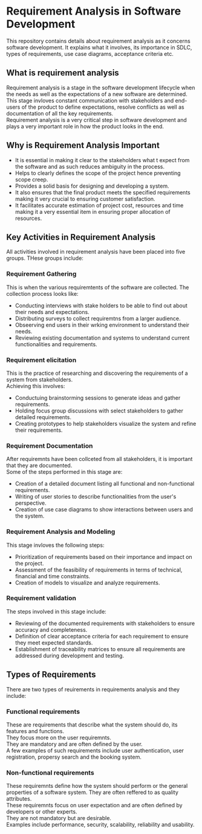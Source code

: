 # Requirement Analysis in Software Development  

This repository contains details about requirement analysis as it concerns software development. It explains what it involves, its importance in SDLC, types of requirements, use case diagrams, acceptance criteria etc.

## What is requirement analysis

Requirement analysis is a stage in the software development lifecycle when the needs as well as the expectations of a new software are determined.  
This stage invloves constant communication with stakeholders and end-users of the product to define expectations, resolve conflicts as well as documentation of all the key requirements.  
Requirement analysis is a very critical step in software development and plays a very important role in how the product looks in the end.  

## Why is Requirement Analysis Important

- It is essential in making it clear to the stakeholders what t expect from the software and as  such reduces ambiguity in the process.  
- Helps to clearly defines the scope of the project hence preventing scope creep.  
- Provides a solid basis for designing and developing a system.  
- It also ensures that the final product meets the specified requirements making it very crucial to ensuring customer satisfaction.  
- It facilitates accurate estimation of project cost, resources and time making it a very essential item in ensuring proper allocation of resources.  

## Key Activities in Requirement Analysis  

All activities involved in requirement analysis have been placed into five groups. THese groups include:  

### Requirement Gathering  

This is when the various requiremtents of the software are collected. The collection process looks like:  

- Conducting interviews with stake holders to be able to find out about their needs and expectations.  
- Distributing surveys to collect requiremtns from a larger audience.  
- Obseerving end users in their wrking environment to understand their needs.  
- Reviewing existing documentation and systems to understand current functionalities and requirements.

### Requirement elicitation

This is the practice of researching and discovering the requirements of a system from stakeholders.  
Achieving this involves:  

- Conductuing brainstorming sessions to generate ideas and gather requirements.  
- Holding focus group discussions with select stakeholders to gather detailed requirements.  
- Creating prototypes to help stakeholders visualize the system and refine their requirements.  

### Requirement Documentation

After requiremnts have been collceted from all stakeholders, it is important that they are documented.  
Some of the steps performed in this stage are:  

- Creation of  a detailed document listing all functional and non-functional requirements.  
- Writing of user stories to describe functionalities from the user's perspective.  
- Creation of use case diagrams to show interactions between users and the system.  

### Requirement Analysis and Modeling

This stage invloves the following steps:  

- Prioritization of requirements based on their importance and impact on the project.  
- Assessment of the feasibility of requirements in terms of technical, financial and time constraints.  
- Creation of models to visualize and analyze requirements.  

### Requirement validation

The steps involved in this stage include:  

- Reviewing of the documented requirements with stakeholders to ensure accuracy and completeness.  
- Definition of clear acceptance criteria for each requirement to ensure they meet expected standards.  
- Establishment of traceability matrices to ensure all requirements are addressed during development and testing.  

## Types of Requirements

There are two types of reuirements in requirements analysis and they include:  

### Functional requirements

These are requirements that describe what the system should do, its features and functions.  
They focus more on the user requiremnts.  
They are mandatory and are often defined by the user.  
A few examples of such requirements include user authentication, user registration, propersy search and the booking system.  

### Non-functional requirements

These requiremnts define how the system should perform or the general properties of a software system. They are often reffered to as quality attributes.  
These requiremnts focus on user expectation and are often defined by developers or other experts.  
They are not mandatory but are desirable.  
Examples include performance, security, scalability, reliability and usability.  
